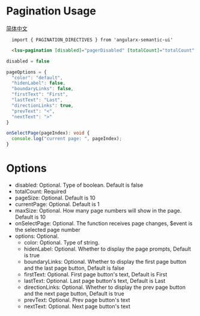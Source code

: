 # Pagination Usage
<a href="https://github.com/lon-yang/angularx-semantic-ui/blob/master/components/pagination/README_CN.md">简体中文</a>

```typesctript
  import { PAGINATION_DIRECTIVES } from 'angularx-semantic-ui'
```
```html
  <lsu-pagination [disabled]="pagerDisabled" [totalCount]="totalCount" [pageSize]="10" [currentPage]="2" [maxSize]="5" [options]="pageOptions" (onSelectPage)="onSelectPage($event)"></lsu-pagination>
```
```typescript
disabled = false

pageOptions = {
  "color": "default",
  "hidenLabel": false,
  "boundaryLinks": false,
  "firstText": "First",
  "lastText": "Last",
  "directionLinks": true,
  "prevText": "<",
  "nextText": ">"
}

onSelectPage(pageIndex): void {
  console.log("current page: ", pageIndex);
}
```

# Options
- disabled:  Optional. Type of boolean. Default is false
- totalCount:  Required
- pageSize:  Optional. Default is 10
- currentPage:  Optional. Default is 1
- maxSize:  Optional. How many page numbers will show in the page. Default is 10
- onSelectPage:  Optional. The function receives page changes, $event is the selected page number
- options:  Optional.
  - color:  Optional. Type of string.
  - hidenLabel:  Optional. Whether to display the page prompts, Default is true
  - boundaryLinks:  Optional. Whether to display the first page button and the last page button, Default is false
  - firstText:  Optional. First page button's text, Default is First
  - lastText:  Optional. Last page button's text, Default is Last
  - directionLinks:  Optional. Whether to display the prev page button and the next page button, Default is true
  - prevText:  Optional. Prev page button's text
  - nextText:  Optional. Next page button's text
